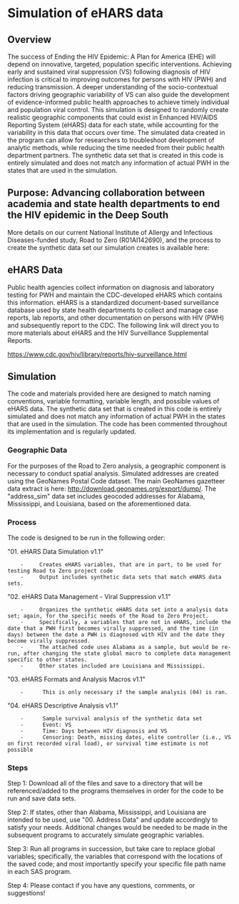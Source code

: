 
# Simulation of eHARS data

## Overview
The success of Ending the HIV Epidemic: A Plan for America (EHE) will depend on innovative, targeted, population specific interventions. Achieving early and sustained viral suppression (VS) following diagnosis of HIV infection is critical to improving outcomes for persons with HIV (PWH) and reducing transmission.  A deeper understanding of the socio-contextual factors driving geographic variability of VS can also guide the development of evidence-informed public health approaches to achieve timely individual and population viral control. This simulation is designed to randomly create realistic geographic components that could exist in Enhanced HIV/AIDS Reporting System (eHARS) data for each state, while accounting for the variability in this data that occurs over time. The simulated data created in the program can allow for researchers to troubleshoot development of analytic methods, while reducing the time needed from their public health department partners. The synthetic data set that is created in this code is entirely simulated and does not match any information of actual PWH in the states that are used in the simulation. 


## Purpose: Advancing collaboration between academia and state health departments to end the HIV epidemic in the Deep South
More details on our current National Institute of Allergy and Infectious Diseases-funded study, Road to Zero (R01AI142690), and the process to create the synthetic data set our simulation creates is available here:


## eHARS Data
Public health agencies collect information on diagnosis and laboratory testing for PWH and maintain the CDC-developed eHARS which contains this information. eHARS is a standardized document-based surveillance database used by state health departments to collect and manage case reports, lab reports, and other documentation on persons with HIV (PWH) and subsequently report to the CDC. The following link will direct you to more materials about eHARS and the HIV Surveillance Supplemental Reports.

https://www.cdc.gov/hiv/library/reports/hiv-surveillance.html


## Simulation
The code and materials provided here are designed to match naming conventions, variable formatting, variable length, and possible values of eHARS data. The synthetic data set that is created in this code is entirely simulated and does not match any information of actual PWH in the states that are used in the simulation. The code has been commented throughout its implementation and is regularly updated. 

### Geographic Data
For the purposes of the Road to Zero analysis, a geographic component is necessary to conduct spatial analysis. Simulated addresses are created using the GeoNames Postal Code dataset. The main GeoNames gazetteer data extract is here: http://download.geonames.org/export/dump/. The "address_sim" data set includes geocoded addresses for Alabama, Mississippi, and Louisiana, based on the aforementioned data. 


### Process
The code is designed to be run in the following order:

"01.     eHARS Data Simulation v1.1"

        -     Creates eHARS variables, that are in part, to be used for testing Road to Zero project code
        -     Output includes synthetic data sets that match eHARS data sets.
"02.     eHARS Data Management - Viral Suppression v1.1"

        -     Organizes the synthetic eHARS data set into a analysis data set; again, for the specific needs of the Road to Zero Project. 
        -     Specifically, a variables that are not in eHARS, include the date that a PWH first becomes virally suppressed, and the time (in days) between the date a PWH is diagnosed with HIV and the date they become virally suppressed. 
        -     The attached code uses Alabama as a sample, but would be re-run, after changing the state global macro to complete data management specific to other states. 
        -     Other states included are Louisiana and Mississippi.
"03.     eHARS Formats and Analysis Macros v1.1"

        -      This is only necessary if the sample analysis (04) is ran.
"04.     eHARS Descriptive Analysis v1.1"

        -      Sample survival analysis of the synthetic data set
        -      Event: VS
        -      Time: Days between HIV diagnosis and VS
        -      Censoring: Death, missing dates, elite controller (i.e., VS on first recorded viral load), or survival time estimate is not possible

### Steps

Step 1: Download all of the files and save to a directory that will be referenced/added to the programs themselves in order for the code to be run and save data sets.

Step 2: If states, other than Alabama, Mississippi, and Louisiana are intended to be used, use "00.    Address Data" and update accordingly to satisfy your needs.             Additional changes would be needed to be made in the subsequent  programs to accurately simulate geographic variables. 

Step 3: Run all programs in succession, but take care to replace global variables; specifically, the variables that correspond with the locations of the saved code; and most importantly specify your specific file path name in each SAS program.

Step 4: Please contact if you have any questions, comments, or suggestions!




